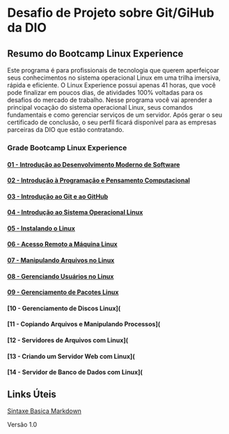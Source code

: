 # Desafio de Projeto sobre Git/GiHub da DIO

## Resumo do Bootcamp Linux Experience
Este programa é para profissionais de tecnologia que querem aperfeiçoar seus conhecimentos no sistema operacional Linux em uma trilha imersiva, rápida e eficiente. O Linux Experience possui apenas 41 horas, que você pode finalizar em poucos dias, de atividades 100% voltadas para os desafios do mercado de trabalho.   Nesse programa você vai aprender a principal vocação do sistema operacional Linux, seus comandos fundamentais e como gerenciar serviços de um servidor.  Após gerar o seu certificado de conclusão, o seu perfil ficará disponível para as empresas parceiras da DIO que estão contratando.

### Grade Bootcamp Linux Experience
#### [01 - Introdução ao Desenvolvimento Moderno de Software](https://github.com/rafacss/dio-desafio-github-primeiro-repositorio/blob/main/cursos/01%20-%20Introdu%C3%A7%C3%A3o%20ao%20Desenvolvimento%20Moderno%20de%20Software/README.md)
#### [02 - Introdução à Programação e Pensamento Computacional](https://github.com/rafacss/dio-desafio-github-primeiro-repositorio/blob/main/cursos/02%20-%20Introdu%C3%A7%C3%A3o%20%C3%A0%20Programa%C3%A7%C3%A3o%20e%20Pensamento%20Computacional/README.md)
#### [03 - Introdução ao Git e ao GitHub](https://github.com/rafacss/dio-desafio-github-primeiro-repositorio/blob/main/cursos/03%20-%20Introdu%C3%A7%C3%A3o%20ao%20Git%20e%20ao%20GitHub/README.md)
#### [04 - Introdução ao Sistema Operacional Linux](https://github.com/rafacss/dio-desafio-github-primeiro-repositorio/blob/main/cursos/04%20-%20Introdu%C3%A7%C3%A3o%20ao%20SIstema%20Operacional%20Linux/README.md)
#### [05 - Instalando o Linux](https://github.com/rafacss/dio-desafio-github-primeiro-repositorio/blob/main/cursos/05%20-%20Instalando%20o%20Linux/README.md)
#### [06 - Acesso Remoto a Máquina Linux](https://github.com/rafacss/dio-desafio-github-primeiro-repositorio/blob/main/cursos/06%20-%20Acesso%20Remoto%20a%20M%C3%A1quina%20Linux/README.md)
#### [07 - Manipulando Arquivos no Linux](https://github.com/rafacss/dio-desafio-github-primeiro-repositorio/blob/main/cursos/07%20-%20Manipulando%20Arquivos%20no%20Linux/README.md)
#### [08 - Gerenciando Usuários no Linux](https://github.com/rafacss/dio-desafio-github-primeiro-repositorio/blob/main/cursos/08%20-%20Gerenciando%20Usu%C3%A1rios%20no%20Linux/README.md)
#### [09 - Gerenciamento de Pacotes Linux](https://github.com/rafacss/dio-desafio-github-primeiro-repositorio/blob/main/cursos/09%20-%20Gerenciamento%20de%20Pacotes%20Linux/README.md)
#### [10 - Gerenciamento de Discos Linux](
#### [11 - Copiando Arquivos e Manipulando Processos](
#### [12 - Servidores de Arquivos com Linux](
#### [13 - Criando um Servidor Web com Linux](
#### [14 - Servidor de Banco de Dados com Linux](

## Links Úteis
[Sintaxe Basica Markdown](https://www.markdownguide.org/basic-syntax/)

Versão 1.0
